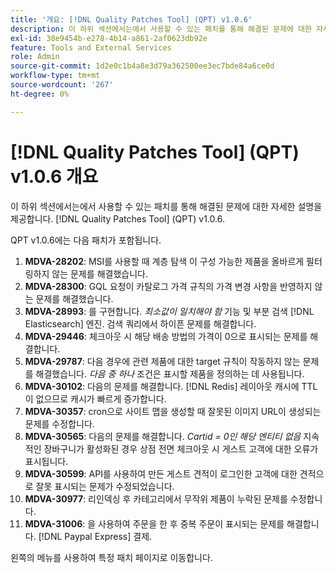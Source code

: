 ```yaml
---
title: '개요: [!DNL Quality Patches Tool] (QPT) v1.0.6'
description: 이 하위 섹션에서는에서 사용할 수 있는 패치를 통해 해결된 문제에 대한 자세한 설명을 제공합니다. [!DNL Quality Patches Tool] (QPT) v1.0.6.
exl-id: 38e9454b-e278-4b14-a861-2af0623db92e
feature: Tools and External Services
role: Admin
source-git-commit: 1d2e0c1b4a8e3d79a362500ee3ec7bde84a6ce0d
workflow-type: tm+mt
source-wordcount: '267'
ht-degree: 0%

---
```


# [!DNL Quality Patches Tool] (QPT) v1.0.6 개요

이 하위 섹션에서는에서 사용할 수 있는 패치를 통해 해결된 문제에 대한 자세한 설명을 제공합니다. [!DNL Quality Patches Tool] (QPT) v1.0.6.

QPT v1.0.6에는 다음 패치가 포함됩니다.

1. **MDVA-28202**: MSI를 사용할 때 계층 탐색 이 구성 가능한 제품을 올바르게 필터링하지 않는 문제를 해결했습니다.
1. **MDVA-28300**: GQL 요청이 카탈로그 가격 규칙의 가격 변경 사항을 반영하지 않는 문제를 해결했습니다.
1. **MDVA-28993**: 를 구현합니다. *최소값이 일치해야 함* 기능 및 부분 검색 [!DNL Elasticsearch] 엔진. 검색 쿼리에서 하이픈 문제를 해결합니다.
1. **MDVA-29446**: 체크아웃 시 해당 배송 방법의 가격이 0으로 표시되는 문제를 해결합니다.
1. **MDVA-29787**: 다음 경우에 관련 제품에 대한 target 규칙이 작동하지 않는 문제를 해결했습니다. *다음 중 하나* 조건은 표시할 제품을 정의하는 데 사용됩니다.
1. **MDVA-30102**: 다음의 문제를 해결합니다. [!DNL Redis] 레이아웃 캐시에 TTL이 없으므로 캐시가 빠르게 증가합니다.
1. **MDVA-30357**: cron으로 사이트 맵을 생성할 때 잘못된 이미지 URL이 생성되는 문제를 수정합니다.
1. **MDVA-30565**: 다음의 문제를 해결합니다. *Cartid = 0인 해당 엔티티 없음* 지속적인 장바구니가 활성화된 경우 상점 전면 체크아웃 시 게스트 고객에 대한 오류가 표시됩니다.
1. **MDVA-30599**: API를 사용하여 만든 게스트 견적이 로그인한 고객에 대한 견적으로 잘못 표시되는 문제가 수정되었습니다.
1. **MDVA-30977**: 리인덱싱 후 카테고리에서 무작위 제품이 누락된 문제를 수정합니다.
1. **MDVA-31006**: 을 사용하여 주문을 한 후 중복 주문이 표시되는 문제를 해결합니다. [!DNL Paypal Express] 결제.

왼쪽의 메뉴를 사용하여 특정 패치 페이지로 이동합니다.
